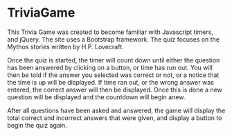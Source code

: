 # TriviaGame

This Trivia Game was created to become familiar with Javascript timers, and jQuery. The site uses a Bootstrap framework. The quiz focuses on the Mythos stories written by H.P. Lovecraft.
 
Once the quiz is started, the timer will count down until either the question has been answered by clicking on a button, or time has run out. You will then be told if the answer you selected was correct or not, or a notice that the time is up will be displayed. If time ran out, or the wrong answer was entered, the correct answer will then be displayed. Once this is done a new question will be displayed and the countdown will begin anew.
 
After all questions have been asked and answered, the game will display the total correct and incorrect answers that were given, and display a button to begin the quiz again.
